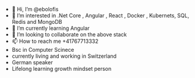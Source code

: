 - 👋 Hi, I’m @ebolofis
- 👀 I’m interested in .Net Core , Angular , React , Docker , Kubernets, SQL, Redis and MongoDB
- 🌱 I’m currently learning Angular 
- 💞️ I’m looking to collaborate on the above stack
- 📫 How to reach me +41767713332
- Bsc in Computer Scinece 
- currently living and working in Switzerland
- German speaker
- Lifelong learning growth mindset person

<!---
ebolofis/ebolofis is a ✨ special ✨ repository because its `README.md` (this file) appears on your GitHub profile.
You can click the Preview link to take a look at your changes.
--->
